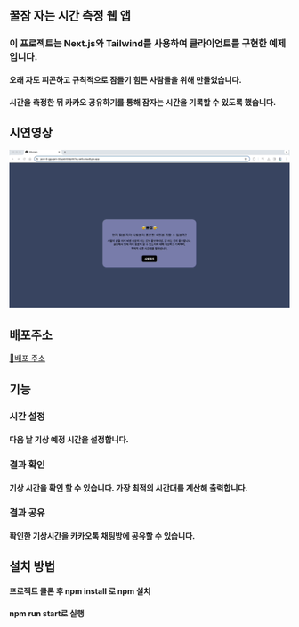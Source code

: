 ## 꿀잠 자는 시간 측정 웹 앱

### 이 프로젝트는 Next.js와 Tailwind를 사용하여 클라이언트를 구현한 예제입니다.

#### 오래 자도 피곤하고 규칙적으로 잠들기 힘든 사람들을 위해 만들었습니다.

#### 시간을 측정한 뒤 카카오 공유하기를 통해 잠자는 시간을 기록할 수 있도록 했습니다.

## 시연영상

![시연영상 GIF](/public/GGulJam.gif)

## 배포주소

[🔗배포 주소](https://port-0-gguljam-32updzt2alpiht7oy.sel5.cloudtype.app/)

## 기능

### 시간 설정

#### 다음 날 기상 예정 시간을 설정합니다.

### 결과 확인

#### 기상 시간을 확인 할 수 있습니다. 가장 최적의 시간대를 계산해 출력합니다.

### 결과 공유

#### 확인한 기상시간을 카카오톡 채팅방에 공유할 수 있습니다.

## 설치 방법

#### 프로젝트 클론 후 npm install 로 npm 설치

#### npm run start로 실행
